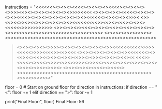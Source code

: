 instructions = "<<<<<<><><><><<<<><><><><><<<<><><><><><>>>><<><><><><><><><><>>>><<<<
<><><><><><<<<<><><><><><><<<<><><><><><><><><><><><<<<<<><><<><><>>><
<>><<><<>><><<><><><><><><><<<<<<<<<>><<><><<<><><><><<<<<<>>>>>>>>>>>
<>><><><>><<<><><><><<><><<><><><><><><><<<<><><><>><<>>>>><><><>><<<<>
<><><><><><>><><><><><><><><><><><><><><><><><<<><><><><><><><><><><><>
><><><><><><>>>><><><><><><><><><>><<<<<<<<<<>>>>><<<<<>>>><<<<>><<><<<
><><><><><><><><><><<<<<<<><><<><<><<><<><><><><><<>><><>><><><><><<><<
<<<>><<<<><><<<><>>><<><>>>>><>>><<><<><><><><<>><><><><><><><><><><><>
<><><><><><<<<><><<<<><<<>>>>>>>>><<><<<>>>>><<<<<<<<<>>>><<><>><><<><
<>><<>><<>><"

floor = 0  # Start on ground floor
for direction in instructions:
    if direction == "<":
        floor += 1
    elif direction == ">":
        floor -= 1

print("Final Floor:", floor)
Final Floor: 56
